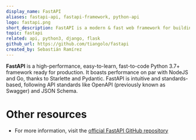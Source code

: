 ```yaml
---
display_name: FastAPI
aliases: fastapi-api, fastapi-framework, python-api
logo: fastapi.png
short_description: FastAPI is a modern & fast web framework for building APIs with Python 3.7+ based on standard Python type hints.
topic: fastapi
related: api, python3, django, flask
github_url: https://github.com/tiangolo/fastapi
created_by: Sebastián Ramírez
---
```


**FastAPI** is a high-performance, easy-to-learn, fast-to-code Python 3.7+ framework ready for production. It boasts performance on par with NodeJS and Go, thanks to Starlette and Pydantic. FastAPI is intuitive and standards-based, following API standards like OpenAPI (previously known as Swagger) and JSON Schema.

# Other resources
- For more information, visit the [official FastAPI GitHub repository](https://github.com/tiangolo/fastapi)
